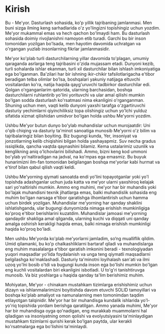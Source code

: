 # Kirish

Bu - Me'yor. Dasturlash sohasida, ko'p yillik tajribaning jamlanmasi. Men buni sizga ilming keng sarhadlarida o'z yo'lingizni topishingiz uchun yozdim. Me'yor mukammal emas va hech qachon bo'lmaydi ham. Bu dasturlash sohasida doimiy rivojlanishni namoyon etib turadi. Garchi bu bir inson tomonidan yozilgan bo'lsada, men hayotim davomida uchratgan va o'rgangan yuzlab insonlarning fikrlar jamlanmasidir.

Me'yor ko'plab turli dasturchilarning yillar davomida to'plagan, umumiy qaraganda asrlarga teng tajribasini o'zida mujassam etadi. Dunyoni kezib, turli sohalarda ishlar ekanman, turli xil dasturchilar bilan ishlash imkoniyatiga ega bo'lganman. Ba'zilari har bir ishning ikir-chikir tafsilotlarigacha e'tibor beradigan telba olimlar bo'lsa, boshqalari yakuniy natijaga eltuvchi vositalardan ko'ra, natija haqida qayg'uruvchi tadbirkor dasturchilar edi. Qolgan o'rganganlarim qatorida, ularning barchasidan, boshqa dasturchilarni ruhlantirib yo'lini yorituvchi va ular amal qilishi mumkin bo'lgan sodda dasturlash ko'rsatmasi nima ekanligini o'rganganman. Shuning uchun men, vaqti kelib dunyoni yaxshi tarafga o'zgartiruvchi dasturiy yechimlarni qiyinchiliksiz topa olishingiz uchun yo'lchi yulduz sifatida xizmat qilishidan umidvor bo'lgan holda ushbu Me'yorni yozdim.

Ushbu Me'yor butun dunyo bo'ylab muhandislar uchun murojaatdir: Uni o'qib chiqing va dasturiy ta'minot sanoatiga munosib Me'yorni o'z bilim va tajribalaringiz bilan boyiting. Biz bugungi kunda, Yer, insoniyat va jonzotlarning kelib chiqishini bilgan holda yashayapmiz. Suv necha gradus issiqlikda, qancha vaqtda qaynashini bilamiz. Kema ustalarimiz uzunlik va kenglikning aniq o'lchovlarini bilishadi. Ammo, bizni keng kod ummoni bo'ylab yo'naltiradigan na jadval, na ko'mpas ega emasmiz. Bu buyuk hunarimizni ilm-fan tomonidan belgilangan boshqa me'yorlar kabi hurmat va e'tirof bilan qabul qilish vaqti keldi.

Ushbu Me'yorning qiymati sanoatda endi yo'lini topayotganlar yoki yo'l topishda adashganlar uchun juda katta va me'yor ularni yaxshiroq kelajak sari yo'naltirishi mumkin. Ammo eng muhimi, me'yor har bir muhandis yoki bo'lajak muhandisni texnik jihatlarga emas, balki muhandislik sohasida eng muhim bo'lgan narsaga e'tibor qaratishga ilhomlantirish uchun hamma uchun birdek yozilgan. Muhandislar me'yorning har qanday shaklini ishlatishganda, ular bugungi dunyomizda nimaga erishish mumkinligiga ko'proq e'tibor berishlarini kuzatdim. Muhandislar jamoasi me'yorning qandaydir shakliga amal qilganda, ularning kuchi va diqqati uni qanday amalga oshirish kerakligi haqida emas, balki nimaga erishish mumkinligi haqida ko'proq bo'ladi.

Men ushbu Me'yorda ko'plab me'yorlarni jamladim, so‘ng mualliflik qildim. Umid qilamanki, bu ko'p chalkashliklarni bartaraf qiladi va muhandislarga eng muhim masalalarga e'tibor qaratish imkonini beradi - texnologiyadan yuqori maqsadlar yo'lida foydalanish va unga teng qiymatli maqsadlarni belgilashga ko'maklashadi. Dasturiy ta'minotni loyihalash san'ati va ilmi uzoq yo'lni bosib o'tdi va bugungi kunda inson ega bo'lishi mumkin bo'lgan eng kuchli vositalardan biri ekanligini isbotladi. U to'g'ri tanishtiruvga munosib. Va biz yoshlarga u haqida qanday ta'lim berishimiz muhim.

Mohiyatan, Me'yor - chinakam mustahkam tizimlarga erishishimiz uchun dizayn va ishlanmalarimizni boyitishda davom etuvchi SOLID tamoyillari va boshqa ko'plab amaliyot va namunalarning men tomonimdan taqdim etilayotgan talqinidir. Me'yor har bir muhandisga kundalik ishlarida yo'l-yo'riq topishida yordam berishga qaratilgan. Ammo yanada muhimi, Me'yor har bir muhandisga oyga qo'nadigan, eng murakkab muammolarni hal qiladigan va insoniyatning omon qolishi va evolyutsiyasini ta'minlaydigan mustahkam tizimlarni qurishi kerak bo'lgan paytda, ular kerakli ko'rsatmalarga ega bo'lishini ta'minlaydi.
